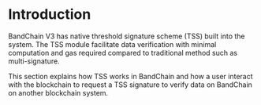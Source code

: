 # Introduction

BandChain V3 has native threshold signature scheme (TSS) built into the system. The TSS module facilitate data verification with minimal computation and gas required compared to traditional method such as multi-signature.

This section explains how TSS works in BandChain and how a user interact with the blockchain to request a TSS signature to verify data on BandChain on another blockchain system.

